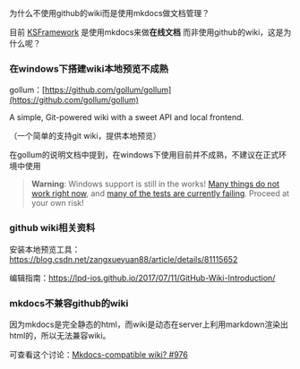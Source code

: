 为什么不使用github的wiki而是使用mkdocs做文档管理？

目前 [KSFramework](https://github.com/mr-kelly/KSFramework) 是使用mkdocs来做**在线文档** 而非使用github的wiki，这是为什么呢？



### 在windows下搭建wiki本地预览不成熟

gollum：[https://github.com/gollum/gollum](https://github.com/gollum/gollum)

A simple, Git-powered wiki with a sweet API and local frontend.

（一个简单的支持git wiki，提供本地预览）

在gollum的说明文档中提到，在windows下使用目前并不成熟，不建议在正式环境中使用

> **Warning**: Windows support is still in the works! [Many things do not work right now](https://github.com/gollum/gollum/issues/1044), and [many of the tests are currently failing](https://github.com/gollum/gollum/issues/1044#issuecomment-126784479). Proceed at your own risk!



### github wiki相关资料

安装本地预览工具：https://blog.csdn.net/zangxueyuan88/article/details/81115652

编辑指南：https://lpd-ios.github.io/2017/07/11/GitHub-Wiki-Introduction/





### mkdocs不兼容github的wiki

因为mkdocs是完全静态的html，而wiki是动态在server上利用markdown渲染出html的，所以无法兼容wiki。

可查看这个讨论：[Mkdocs-compatible wiki? #976](https://github.com/mkdocs/mkdocs/issues/976)
